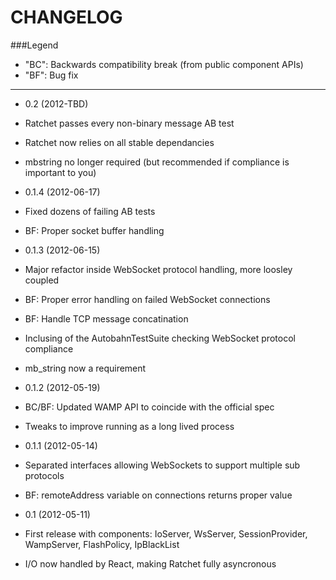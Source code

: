 CHANGELOG
=========

###Legend

* "BC": Backwards compatibility break (from public component APIs)
* "BF": Bug fix

---

* 0.2 (2012-TBD)

 * Ratchet passes every non-binary message AB test
 * Ratchet now relies on all stable dependancies
 * mbstring no longer required (but recommended if compliance is important to you)

* 0.1.4 (2012-06-17)

 * Fixed dozens of failing AB tests
 * BF: Proper socket buffer handling

* 0.1.3 (2012-06-15)

 * Major refactor inside WebSocket protocol handling, more loosley coupled
 * BF: Proper error handling on failed WebSocket connections
 * BF: Handle TCP message concatination
 * Inclusing of the AutobahnTestSuite checking WebSocket protocol compliance
 * mb_string now a requirement

* 0.1.2 (2012-05-19)

 * BC/BF: Updated WAMP API to coincide with the official spec
 * Tweaks to improve running as a long lived process

* 0.1.1 (2012-05-14)

 * Separated interfaces allowing WebSockets to support multiple sub protocols
 * BF: remoteAddress variable on connections returns proper value

* 0.1 (2012-05-11)

 * First release with components: IoServer, WsServer, SessionProvider, WampServer, FlashPolicy, IpBlackList
 * I/O now handled by React, making Ratchet fully asyncronous 